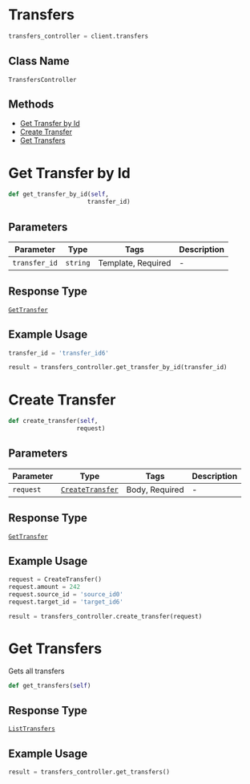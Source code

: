 # Transfers

```python
transfers_controller = client.transfers
```

## Class Name

`TransfersController`

## Methods

* [Get Transfer by Id](/doc/controllers/transfers.md#get-transfer-by-id)
* [Create Transfer](/doc/controllers/transfers.md#create-transfer)
* [Get Transfers](/doc/controllers/transfers.md#get-transfers)


# Get Transfer by Id

```python
def get_transfer_by_id(self,
                      transfer_id)
```

## Parameters

| Parameter | Type | Tags | Description |
|  --- | --- | --- | --- |
| `transfer_id` | `string` | Template, Required | - |

## Response Type

[`GetTransfer`](/doc/models/get-transfer.md)

## Example Usage

```python
transfer_id = 'transfer_id6'

result = transfers_controller.get_transfer_by_id(transfer_id)
```


# Create Transfer

```python
def create_transfer(self,
                   request)
```

## Parameters

| Parameter | Type | Tags | Description |
|  --- | --- | --- | --- |
| `request` | [`CreateTransfer`](/doc/models/create-transfer.md) | Body, Required | - |

## Response Type

[`GetTransfer`](/doc/models/get-transfer.md)

## Example Usage

```python
request = CreateTransfer()
request.amount = 242
request.source_id = 'source_id0'
request.target_id = 'target_id6'

result = transfers_controller.create_transfer(request)
```


# Get Transfers

Gets all transfers

```python
def get_transfers(self)
```

## Response Type

[`ListTransfers`](/doc/models/list-transfers.md)

## Example Usage

```python
result = transfers_controller.get_transfers()
```

